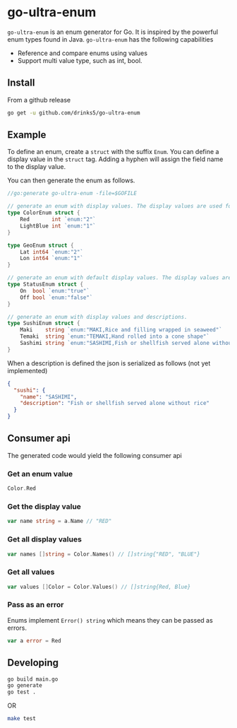 # go-ultra-enum


`go-ultra-enum` is an enum generator for Go. It is inspired by the powerful enum types found in Java. `go-ultra-enum` has the following capabilities

* Reference and compare enums using values
* Support multi value type, such as int, bool.

## Install

From a github release


```bash
go get -u github.com/drinks5/go-ultra-enum
```

## Example

To define an enum, create a `struct` with the suffix `Enum`. You can define a display value in the `struct` tag. Adding a hyphen will assign the field name to the display value.

You can then generate the enum as follows.

```go
//go:generate go-ultra-enum -file=$GOFILE

// generate an enum with display values. The display values are used for JSON serialization/deserialization
type ColorEnum struct {
	Red       int `enum:"2"`
	LightBlue int `enum:"1"`
}

type GeoEnum struct {
	Lat int64 `enum:"2"`
	Lon int64 `enum:"1"`
}

// generate an enum with default display values. The display values are set to the field names, e.g. `On` and `Off`
type StatusEnum struct {
	On  bool `enum:"true"`
	Off bool `enum:"false"`
}

// generate an enum with display values and descriptions.
type SushiEnum struct {
	Maki    string `enum:"MAKI,Rice and filling wrapped in seaweed"`
	Temaki  string `enum:"TEMAKI,Hand rolled into a cone shape"`
	Sashimi string `enum:"SASHIMI,Fish or shellfish served alone without rice"`
}

```

When a description is defined the json is serialized as follows (not yet implemented)

```json
{
  "sushi": {
    "name": "SASHIMI",
    "description": "Fish or shellfish served alone without rice"
  }
}
```

## Consumer api

The generated code would yield the following consumer api

### Get an enum value

```go
Color.Red
```


### Get the display value

```go
var name string = a.Name // "RED"
```

### Get all display values

```go
var names []string = Color.Names() // []string{"RED", "BLUE"}
```

### Get all values

```go
var values []Color = Color.Values() // []string{Red, Blue}
```

### Pass as an error

Enums implement `Error() string` which means they can be passed as errors.

```go
var a error = Red
```

## Developing

```bash
go build main.go
go generate
go test .
```

OR

```bash
make test
```
